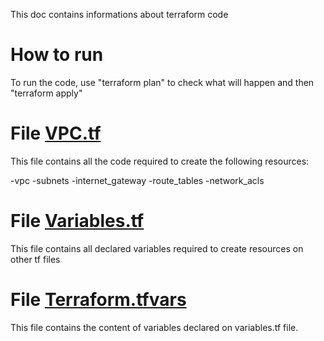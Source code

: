This doc contains informations about terraform code

# How to run

To run the code, use "terraform plan" to check what will happen and then "terraform apply"


# File [VPC.tf](vpc.tf)

This file contains all the code required to create the following resources:

-vpc
-subnets
-internet_gateway
-route_tables
-network_acls


# File [Variables.tf](variables.tf)

This file contains all declared variables required to create resources on other tf files


# File [Terraform.tfvars](terraform.tfvars)

This file contains the content of variables declared on variables.tf file.